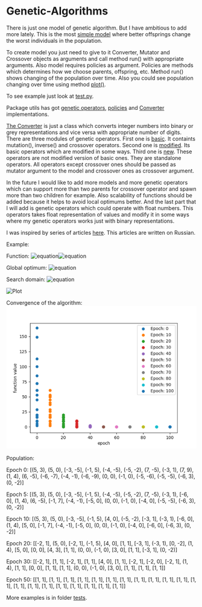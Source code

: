 # Genetic-Algorithms

There is just one model of genetic algorithm. But I have ambitious to add more lately.
This is the most [simple model](https://github.com/GeorgeFucker/Genetic-Algorithms/blob/master/src/models/elit.py) where better offsprings change the worst individuals in the population.

To create model you just need to give to it Converter, Mutator and Crossover objects as arguments and call method run() with appropriate arguments.
Also model requires policies as argument. Policies are methods which determines how we choose parents, offspring, etc.
Method run() shows changing of the population over time. Also you could see population changing over time using method [plot()](https://github.com/GeorgeFucker/Genetic-Algorithms/blob/master/src/models/model.py).

To see example just look at [test.py](https://github.com/GeorgeFucker/Genetic-Algorithms/blob/master/src/test.py).

Package utils has got [genetic operators](https://github.com/GeorgeFucker/Genetic-Algorithms/tree/master/src/utils/operators), [policies](https://github.com/GeorgeFucker/Genetic-Algorithms/tree/master/src/utils/policies) and [Converter](https://github.com/GeorgeFucker/Genetic-Algorithms/blob/master/src/utils/converter.py) implementations.

[The Converter](https://github.com/GeorgeFucker/Genetic-Algorithms/blob/master/src/utils/converter.py) is just a class which converts integer numbers into binary or grey representations and vice versa with appropriate number of digits.
There are three modules of genetic operators.
First one is [basic](https://github.com/GeorgeFucker/Genetic-Algorithms/blob/master/src/utils/operators/basic.py). It containts mutation(), inverse() and crossover operators.
Second one is [modified](https://github.com/GeorgeFucker/Genetic-Algorithms/blob/master/src/utils/operators/modified.py). Its basic operators which are modified in some ways.
Third one is [new](https://github.com/GeorgeFucker/Genetic-Algorithms/blob/master/src/utils/operators/new.py). These operators are not modified version of basic ones. They are standalone operators.
All operators except crossover ones should be passed as mutator argument to the model and crossover ones as crossover argument.

In the future I would like to add more models and more genetic operators which can support more than two parents for crossover operator and spawn more than two children for example.
Also scalability of functions should be added because it helps to avoid local optimums better. 
And the last part that I will add is genetic operators which could operate with float numbers. This operators takes float representation of values and modify it in some ways where my genetic operators works just with binary representations.

I was inspired by series of articles [here](https://neuronus.com/theory/em/). This articles are written on Russian.

Example:

Function:
![equation](https://wikimedia.org/api/rest_v1/media/math/render/svg/34c3c75a8c0b0a1bcb07f31501f208d56aa20587)![equation](https://wikimedia.org/api/rest_v1/media/math/render/svg/ea61c2670922e5564125165b769f9a6abcca209e)

Global optimum:
![equation](https://wikimedia.org/api/rest_v1/media/math/render/svg/a70149aee356dd9ee6f42993df754bd28e6a9560)

Search domain:
![equation](https://wikimedia.org/api/rest_v1/media/math/render/svg/1160700c3864138c84f387e709f1b7a8e416c535)

![Plot](https://upload.wikimedia.org/wikipedia/commons/thumb/9/9d/Levi_function_13.pdf/page1-300px-Levi_function_13.pdf.jpg)

Convergence of the algorithm:
![Plot](https://github.com/GeorgeFucker/Genetic-Algorithms/blob/master/src/tests/levi/result.png?raw=true)

Population:

Epoch 0: [(5, 3), (5, 0), [-3, -5], (-1, 5), (-4, -5), (-5, -2), (7, -5), (-3, 1), (7, 9), (1, 4), (6, -5), (-6, -7), (-4, -1), (-6, -9), (0, 0), (-1, 0), (-5, -6), (-5, -5), (-6, 3), (0, -2)]

Epoch 5: [(5, 3), (5, 0), [-3, -5], (-1, 5), (-4, -5), (-5, -2), (7, -5), (-3, 1), [-6, 0], (1, 4), (6, -5), [-1, 7], (-4, -1), [-5, 0], (0, 0), (-1, 0), [-4, 0], (-5, -5), (-6, 3), (0, -2)]

Epoch 10: [(5, 3), (5, 0), [-3, -5], (-1, 5), [4, 0], (-5, -2), [-3, 1], (-3, 1), [-6, 0], (1, 4), [5, 0], [-1, 7], (-4, -1), [-5, 0], (0, 0), (-1, 0), [-4, 0], [-6, 0], (-6, 3), (0, -2)]

Epoch 20: [[-2, 1], (5, 0), [-2, 1], (-1, 5), [4, 0], [1, 1], [-3, 1], (-3, 1), [0, -2], (1, 4), [5, 0], [0, 0], [4, 3], [1, 1], (0, 0), (-1, 0), [3, 0], [1, 1], [-3, 1], (0, -2)]

Epoch 30: [[-2, 1], [1, 1], [-2, 1], [1, 1], [4, 0], [1, 1], [-2, 1], [-2, 0], [-2, 1], (1, 4), [1, 1], [0, 0], [1, 1], [1, 1], (0, 0), (-1, 0), [3, 0], [1, 1], [1, 1], [1, 1]]

Epoch 50: [[1, 1], [1, 1], [1, 1], [1, 1], [1, 1], [1, 1], [1, 1], [1, 1], [1, 1], [1, 1], [1, 1], [1, 1], [1, 1], [1, 1], [1, 1], [1, 1], [1, 1], [1, 1], [1, 1], [1, 1]]

More examples is in folder [tests](https://github.com/GeorgeFucker/Genetic-Algorithms/tree/master/src/tests).
